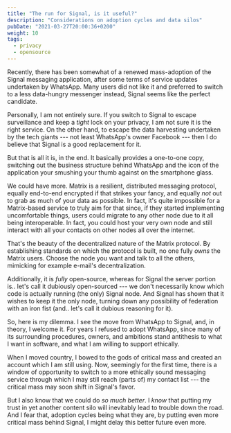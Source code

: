 ```yaml
---
title: "The run for Signal, is it useful?"
description: "Considerations on adoption cycles and data silos"
pubDate: "2021-03-27T20:00:36+0200"
weight: 10
tags:
  - privacy
  - opensource
---
```


Recently, there has been somewhat of a renewed mass-adoption of the Signal messaging application,
after some terms of service updates undertaken by WhatsApp.
Many users did not like it and preferred to switch to a less data-hungry messenger instead,
Signal seems like the perfect candidate.

Personally, I am not entirely sure.
If you switch to Signal to escape surveillance and keep a _tight_ lock on your privacy,
I am not sure it is the right service.
On the other hand, to escape the data harvesting undertaken by the tech giants ---
not least WhatsApp's owner Facebook ---
then I do believe that Signal is a good replacement for it.

But that is all it is, in the end.
It basically provides a one-to-one copy,
switching out the business structure behind WhatsApp and the icon of the application your smushing your thumb against on the smartphone glass.

We could have more.
Matrix is a resilient, distributed messaging protocol, equally end-to-end encrypted if that strikes your fancy,
and equally _not_ out to grab as much of your data as possible.
In fact, it's quite impossible for a Matrix-based service to truly aim for that since,
if they started implementing uncomfortable things,
users could migrate to any other node due to it all being interoperable.
In fact, you could host your very own node and still interact with all your contacts on other nodes all over the internet.

That's the beauty of the decentralized nature of the Matrix protocol.
By establishing standards on which the protocol is built, no one fully _owns_ the Matrix users.
Choose the node you want and talk to all the others,
mimicking for example e-mail's decentralization.

Additionally, it is _fully_ open-source,
whereas for Signal the server portion is..
let's call it dubiously open-sourced ---
we don't necessarily know which code is actually running
(the only) Signal node.
And Signal has shown that it wishes to keep it the only node,
turning down any possibility of federation with an iron fist
(and.. let's call it dubious reasoning for it).

So, here is my dilemma.
I see the move from WhatsApp to Signal,
and, in theory, I welcome it.
For years I refused to adopt WhatsApp,
since many of its surrounding procedures, owners, and ambitions stand antithesis to what I want in software,
and what I am willing to support ethically.

When I moved country,
I bowed to the gods of critical mass and created an account which I am still using.
Now, seemingly for the first time,
there is a window of opportunity to switch to a more ethically sound messaging service
through which I may still reach (parts of) my contact list ---
the critical mass may soon shift in Signal's favor.

But I also know that we could do _so much better_.
I _know_ that putting my trust in yet another content silo will inevitably lead to trouble down the road.
And I fear that, adoption cycles being what they are,
by putting even more critical mass behind Signal,
I might delay this better future even more.
